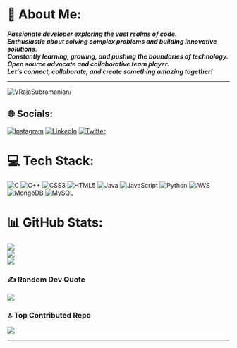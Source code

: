# 💫 About Me:
<i>
  <b>
    Passionate developer exploring the vast realms of code. <br>Enthusiastic about solving complex problems and building innovative solutions. <br>Constantly learning, growing, and pushing the boundaries of technology. <br>Open source advocate and collaborative team player. <br>Let's connect, collaborate, and create something amazing together!
  </b>
</i>
<hr>

<p align="left"> <img src=https://komarev.com/ghpvc/?username=VRajaSubramanian alt=VRajaSubramanian/> </p>


## 🌐 Socials:
[![Instagram](https://img.shields.io/badge/Instagram-%23E4405F.svg?logo=Instagram&logoColor=white)](https://www.instagram.com/revolver.raja_03/) [![LinkedIn](https://img.shields.io/badge/LinkedIn-%230077B5.svg?logo=linkedin&logoColor=white)](https://www.linkedin.com/in/raja-subramanian-velayudham/) [![Twitter](https://img.shields.io/badge/Twitter-%231DA1F2.svg?logo=Twitter&logoColor=white)](https://twitter.com/revolverraja03) 

# 💻 Tech Stack:
![C](https://img.shields.io/badge/c-%2300599C.svg?style=for-the-badge&logo=c&logoColor=white) ![C++](https://img.shields.io/badge/c++-%2300599C.svg?style=for-the-badge&logo=c%2B%2B&logoColor=white) ![CSS3](https://img.shields.io/badge/css3-%231572B6.svg?style=for-the-badge&logo=css3&logoColor=white) ![HTML5](https://img.shields.io/badge/html5-%23E34F26.svg?style=for-the-badge&logo=html5&logoColor=white) ![Java](https://img.shields.io/badge/java-%23ED8B00.svg?style=for-the-badge&logo=java&logoColor=white) ![JavaScript](https://img.shields.io/badge/javascript-%23323330.svg?style=for-the-badge&logo=javascript&logoColor=%23F7DF1E) ![Python](https://img.shields.io/badge/python-3670A0?style=for-the-badge&logo=python&logoColor=ffdd54) ![AWS](https://img.shields.io/badge/AWS-%23FF9900.svg?style=for-the-badge&logo=amazon-aws&logoColor=white) ![MongoDB](https://img.shields.io/badge/MongoDB-%234ea94b.svg?style=for-the-badge&logo=mongodb&logoColor=white) ![MySQL](https://img.shields.io/badge/mysql-%2300f.svg?style=for-the-badge&logo=mysql&logoColor=white)
# 📊 GitHub Stats:
![](https://github-readme-stats.vercel.app/api?username=VRajaSubramanian&theme=radical&hide_border=true&include_all_commits=false&count_private=false)<br/>
![](https://github-readme-streak-stats.herokuapp.com/?user=VRajaSubramanian&theme=radical&hide_border=true)<br/>
![](https://github-readme-stats.vercel.app/api/top-langs/?username=VRajaSubramanian&theme=radical&hide_border=true&include_all_commits=false&count_private=false&layout=compact)

### ✍️ Random Dev Quote
![](https://quotes-github-readme.vercel.app/api?type=horizontal&theme=radical)

### 🔝 Top Contributed Repo
![](https://github-contributor-stats.vercel.app/api?username=VRajaSubramanian&limit=5&theme=dark&combine_all_yearly_contributions=true)

---

